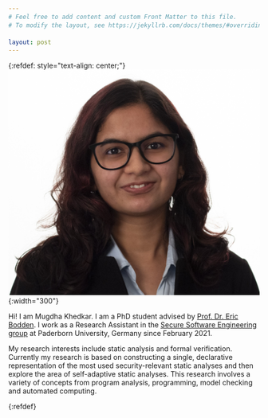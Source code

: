 ```yaml
---
# Feel free to add content and custom Front Matter to this file.
# To modify the layout, see https://jekyllrb.com/docs/themes/#overriding-theme-defaults

layout: post
---
```

{:refdef: style="text-align: center;"}
![](Mugdhaphoto.jpg){:width="300"}


Hi! I am Mugdha Khedkar. I am a PhD student advised by [Prof. Dr. Eric Bodden](https://www.bodden.de/). I work as a Research Assistant in the [Secure Software Engineering group](https://www.hni.uni-paderborn.de/sse/) at Paderborn University, Germany since February 2021.

My research interests include static analysis and formal verification. Currently my research is based on constructing a single, declarative representation of the most used security-relevant static analyses and then explore the area of self-adaptive static analyses. This research involves a variety of concepts from program analysis, programming, model checking and automated computing. 

{:refdef}